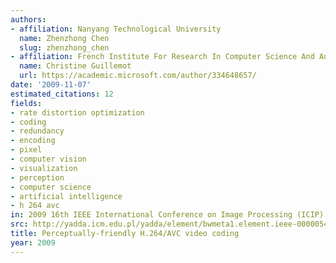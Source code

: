 ```yaml
---
authors:
- affiliation: Nanyang Technological University
  name: Zhenzhong Chen
  slug: zhenzhong_chen
- affiliation: French Institute For Research In Computer Science And Automation
  name: Christine Guillemot
  url: https://academic.microsoft.com/author/334648657/
date: '2009-11-07'
estimated_citations: 12
fields:
- rate distortion optimization
- coding
- redundancy
- encoding
- pixel
- computer vision
- visualization
- perception
- computer science
- artificial intelligence
- h 264 avc
in: 2009 16th IEEE International Conference on Image Processing (ICIP)
src: http://yadda.icm.edu.pl/yadda/element/bwmeta1.element.ieee-000005413867
title: Perceptually-friendly H.264/AVC video coding
year: 2009
---
```


